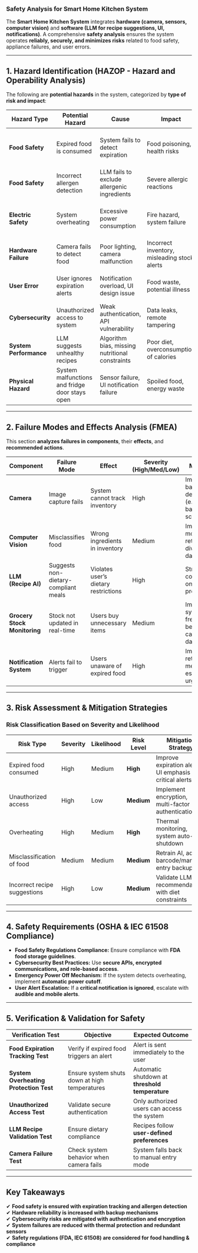 ### **Safety Analysis for Smart Home Kitchen System**  

The **Smart Home Kitchen System** integrates **hardware (camera, sensors, computer vision)** and **software (LLM for recipe suggestions, UI, notifications)**. A comprehensive **safety analysis** ensures the system operates **reliably, securely, and minimizes risks** related to food safety, appliance failures, and user errors.  

---

## **1. Hazard Identification (HAZOP - Hazard and Operability Analysis)**  
The following are **potential hazards** in the system, categorized by **type of risk and impact**:  

| **Hazard Type**  | **Potential Hazard** | **Cause** | **Impact** | **Mitigation Strategy** |
|-----------------|---------------------|-----------|------------|-------------------------|
| **Food Safety** | Expired food is consumed | System fails to detect expiration | Food poisoning, health risks | Improve expiration detection, send alerts sooner |
| **Food Safety** | Incorrect allergen detection | LLM fails to exclude allergenic ingredients | Severe allergic reactions | Strengthen allergen database and validation |
| **Electric Safety** | System overheating | Excessive power consumption | Fire hazard, system failure | Implement thermal monitoring and auto shutdown |
| **Hardware Failure** | Camera fails to detect food | Poor lighting, camera malfunction | Incorrect inventory, misleading stock alerts | Improve lighting, add redundant detection |
| **User Error** | User ignores expiration alerts | Notification overload, UI design issue | Food waste, potential illness | Prioritize and escalate critical notifications |
| **Cybersecurity** | Unauthorized access to system | Weak authentication, API vulnerability | Data leaks, remote tampering | Implement encryption, multi-factor authentication |
| **System Performance** | LLM suggests unhealthy recipes | Algorithm bias, missing nutritional constraints | Poor diet, overconsumption of calories | Enforce strict dietary constraints in AI model |
| **Physical Hazard** | System malfunctions and fridge door stays open | Sensor failure, UI notification failure | Spoiled food, energy waste | Implement redundant sensor checks |

---

## **2. Failure Modes and Effects Analysis (FMEA)**  
This section **analyzes failures in components**, their **effects**, and **recommended actions**.  

| **Component** | **Failure Mode** | **Effect** | **Severity** (High/Med/Low) | **Mitigation** |
|--------------|----------------|------------|----------------|----------------|
| **Camera** | Image capture fails | System cannot track inventory | High | Implement backup detection (e.g., barcode scanning) |
| **Computer Vision** | Misclassifies food | Wrong ingredients in inventory | Medium | Improve AI model, retrain with diverse datasets |
| **LLM (Recipe AI)** | Suggests non-dietary-compliant meals | Violates user’s dietary restrictions | High | Strengthen constraints on dietary preferences |
| **Grocery Stock Monitoring** | Stock not updated in real-time | Users buy unnecessary items | Medium | Improve sync frequency between camera and database |
| **Notification System** | Alerts fail to trigger | Users unaware of expired food | High | Implement retry mechanisms, escalate urgent alerts |

---

## **3. Risk Assessment & Mitigation Strategies**  
### **Risk Classification Based on Severity and Likelihood**  

| **Risk Type** | **Severity** | **Likelihood** | **Risk Level** | **Mitigation Strategy** |
|--------------|------------|--------------|------------|-------------------------|
| Expired food consumed | High | Medium | **High** | Improve expiration alerts, UI emphasis on critical alerts |
| Unauthorized access | High | Low | **Medium** | Implement encryption, multi-factor authentication |
| Overheating | High | Medium | **High** | Thermal monitoring, system auto-shutdown |
| Misclassification of food | Medium | Medium | **Medium** | Retrain AI, add barcode/manual entry backup |
| Incorrect recipe suggestions | High | Low | **Medium** | Validate LLM recommendations with diet constraints |

---

## **4. Safety Requirements (OSHA & IEC 61508 Compliance)**
- **Food Safety Regulations Compliance:** Ensure compliance with **FDA food storage guidelines**.
- **Cybersecurity Best Practices:** Use **secure APIs, encrypted communications, and role-based access**.
- **Emergency Power Off Mechanism:** If the system detects overheating, implement **automatic power cutoff**.
- **User Alert Escalation:** If a **critical notification is ignored**, escalate with **audible and mobile alerts**.

---

## **5. Verification & Validation for Safety**
| **Verification Test** | **Objective** | **Expected Outcome** |
|----------------------|--------------|----------------------|
| **Food Expiration Tracking Test** | Verify if expired food triggers an alert | Alert is sent immediately to the user |
| **System Overheating Protection Test** | Ensure system shuts down at high temperatures | Automatic shutdown at **threshold temperature** |
| **Unauthorized Access Test** | Validate secure authentication | Only authorized users can access the system |
| **LLM Recipe Validation Test** | Ensure dietary compliance | Recipes follow **user-defined preferences** |
| **Camera Failure Test** | Check system behavior when camera fails | System falls back to manual entry mode |

---

## **Key Takeaways**
✔ **Food safety is ensured with expiration tracking and allergen detection**  
✔ **Hardware reliability is increased with backup mechanisms**  
✔ **Cybersecurity risks are mitigated with authentication and encryption**  
✔ **System failures are reduced with thermal protection and redundant sensors**  
✔ **Safety regulations (FDA, IEC 61508) are considered for food handling & compliance**  
